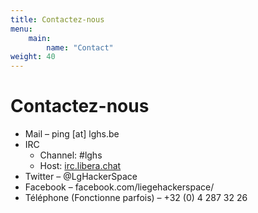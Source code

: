 ```yaml
---
title: Contactez-nous
menu:
    main:
        name: "Contact"
weight: 40
---
```


# Contactez-nous

* Mail – ping [at] lghs.be
* IRC
  * Channel: #lghs
  * Host: [irc.libera.chat](ircs://irc.libera.chat:6697/lghs)
* Twitter – @LgHackerSpace
* Facebook – facebook.com/liegehackerspace/
* Téléphone (Fonctionne parfois) – +32 (0) 4 287 32 26

